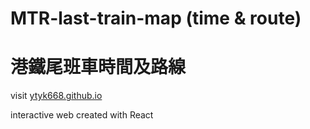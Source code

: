 # MTR-last-train-map (time &amp; route)
# 港鐵尾班車時間及路線

visit [ytyk668.github.io](ytyk668.github.io)

interactive web created with React
